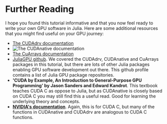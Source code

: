 # Further Reading

I hope you found this tutorial informative and that you now feel ready to write your own GPU software in Julia. Here are some additional resources that you might find useful on your GPU journey:

- [The CUDAdrv documentation](http://juliagpu.github.io/CUDAdrv.jl/stable/)
- ![The CUDAnative documentation](http://juliagpu.github.io/CUDAnative.jl/latest/)
- [The CuArrays documentation](https://juliagpu.gitlab.io/CuArrays.jl/tutorials/generated/intro/)
- [JuliaGPU github](https://github.com/JuliaGPU). We covered the CUDAdrv, CUDAnative and CuArrays packages in this tutorial, but there are lots of other Julia packages enabling GPU software development out there. This github profile contains a list of Julia GPU package repositories.
- **'CUDA by Example, An Introduction to General-Purpose GPU Programming' by Jason Sanders and Edward Kandrot**. This textbook teaches CUDA C as oppose to Julia, but as CUDAnative is closely based on CUDA C you may still find this a useful read. Good for learning the underlying theory and concepts.
- [**NVIDIA's documentation**](https://docs.nvidia.com/cuda/cuda-c-programming-guide/index.html). Again, this is for CUDA C, but many of the functions in CUDAnative and CUDAdrv are analogous to CUDA C functions.
